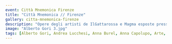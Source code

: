 ```yaml
---
event: Città Mnemonica Firenze
title: "Città Mnemonica // Firenze"
gallery: citta-mnemonica-firenze
description: "Opere degli artisti de IlGattarossa e Magma esposte presso lo spazio espositivo di via dei Serragli 75c. Il luogo diverrà in seguito la sede de IlGattaRossa."
image: "Alberto Gori 3.jpg"
tags: [Alberto Gori, Andrea Lucchesi, Anna Burel, Anna Capolupo, Arte, Carmelo Cutuli, città, Incisione, Ines Von Bonhorst, Installazione, Jacopo Rachlik, Jaime Valtierra, João Leitão, Laura Calloni, Magma, Marco Zamburru, memoria, Pascal Ancel Bartholdi, Pittura, Rebecca Filippi, Rodrigo César Ferreira, Rupert Jaeger, Scultura, Sebastiano Benegiamo, spazi urbani, Videoarte, William Howard, Yasmine Dainelli, Yuri Pirondi]
---
```

